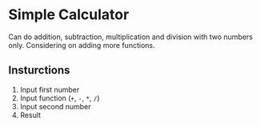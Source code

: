 # Simple Calculator

Can do addition, subtraction, multiplication and division with two numbers only. Considering on adding more functions.

## Insturctions

1. Input first number
2. Input function (`+`, `-`, `*`, `/`)
3. Input second number
4. Result
